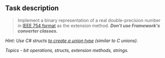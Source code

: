 ## Task description ##

> Implement a binary representation of a real double-precision number in [IEEE 754 format](https://en.wikipedia.org/wiki/IEEE_754) as the extension method.
> ***Don't use Framework's converter classes.***

*Hint:  Use C# structs [to create a union type](https://docs.microsoft.com/en-us/dotnet/csharp/programming-guide/concepts/attributes/how-to-create-a-c-cpp-union-by-using-attributes) (similar to C unions).*

*Topics - bit operations, structs, extension methods, strings.*
